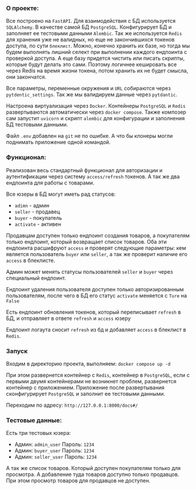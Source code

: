 ### О проекте:
Все построено на `FastAPI`. Для взаимодействия с БД используется `SQLAlchemy`. В качестве самой БД `PostgreSQL`. Конфигурирует БД и заполняет ее тестовыми данными `Alembic`. Так же используется `Redis` для хранения уже не валидных, но еще не закончившихся токенов доступа, по сути `блеклист`. Можно, конечно хранить их базе, но тогда мы будем выполнять лишний селект при выполнении каждого ендпоинта с проверкой доступа. А еще базу придется чистить или писать скрипты, которые будут делать это сами. Поэтому логичнее кешировать все через Redis на время жизни токена, потом хранить их не будет смысла, они закончатся. 

Все параметры, переменные окружения и `URL` собираются через `pytdentic_settings`. Так же мы валидируем данные через `pytdantic`.

Настроена виртуализация через `Docker`. Контейнеры `PostgreSQL` и `Redis` развертываются автоматически через `docker compose`. Также композер сам запустит `uvicorn` и скрипт `alembic` для конфигурации и заполнения БД тестовыми данными.

Файл `.env` добавлен на `git` не по ошибке. А что бы клонеры могли поднимать приложение одной командой.


### Функционал:
Реализован весь стандартный функционал для авторизации и аутентификации через систему `access/refresh` токенов. А так же два ендпоинта для работы с товарами.

Все юзеры в БД могут иметь рад статусов:
- `adimn` - админ
- `seller` - продавец
- `buyer` - покупатель
- `activate` - активен

Продавцам доступен только ендпоинт создания товаров, а покупателям только ендпоинт, который возвращает список товаров. Оба эти ендпоинта расшифруют `access` и проверят следующие параметры: кем является пользователь `buyer` или `seller`, а так же проверит наличие его `access` в блеклисте.

Админ может менять статусы пользователей `seller` и `buyer` через специальный ендпоинт.

Ендпоинт удаления пользователя доступен только авторизированным пользователям, после чего в БД его статус `activate` меняется с `Ture` на `False`

Есть ендпоинт обновления токенов, который переписывает `refresh` в БД, и отправляет в ответе `refresh` и `access` юзеру

Ендпоинт логаута сносит `refresh` из бд и добавляет `access` в блеклист в `Redis`.


### Запуск
Входим в директорию проекта, выполняем: 
`docker compose up -d`

При этом развернется контейнер с `Redis`, контейнер в `PostgreSQL`, если с первыми двумя контейнерами не возникнет проблем, развернется контейнер с приложением. Приложение после развертывания сконфигурирует `PostgreSQL` и заполнит ее тестовыми данными.

Переходим по адресу: 
`http://127.0.0.1:8000/docs#/`


### Тестовые данные:
Есть три тестовых юзера:
- Админ: `admin_user` Пароль: `1234`
- Админ: `buyer_user` Пароль: `1234`
- Админ: `seller_user` Пароль: `1234`

А так же список товаров. Который доступен покупателям только для просмотра. А добавление туда товаров доступно только продавцов. При этом просмотр товаров для продавцов не доступен.
